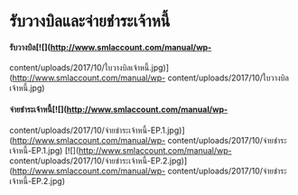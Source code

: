 # รับวางบิลและจ่ายชำระเจ้าหนี้

#### รับวางบิล[![](http://www.smlaccount.com/manual/wp-
content/uploads/2017/10/ใบวางบิลเจ้าหนี้.jpg)](http://www.smlaccount.com/manual/wp-
content/uploads/2017/10/ใบวางบิลเจ้าหนี้.jpg)

#### จ่ายชำระเจ้าหนี้[![](http://www.smlaccount.com/manual/wp-
content/uploads/2017/10/จ่ายชำระเจ้าหนี้-EP.1.jpg)](http://www.smlaccount.com/manual/wp-
content/uploads/2017/10/จ่ายชำระเจ้าหนี้-EP.1.jpg)
[![](http://www.smlaccount.com/manual/wp-
content/uploads/2017/10/จ่ายชำระเจ้าหนี้-EP.2.jpg)](http://www.smlaccount.com/manual/wp-
content/uploads/2017/10/จ่ายชำระเจ้าหนี้-EP.2.jpg)









